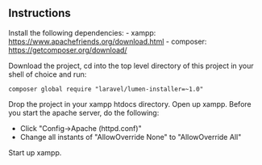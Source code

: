 
## Instructions

Install the following dependencies:
	- xampp: https://www.apachefriends.org/download.html
	- composer: https://getcomposer.org/download/


Download the project, cd into the top level directory of this project in your shell of choice and run:
```
composer global require "laravel/lumen-installer=~1.0"
```

Drop the project in your xampp htdocs directory. Open up xampp. Before you start the apache server, do the following:

- Click "Config->Apache (httpd.conf)"
- Change all instants of "AllowOverride None" to "AllowOverride All"

Start up xampp.
